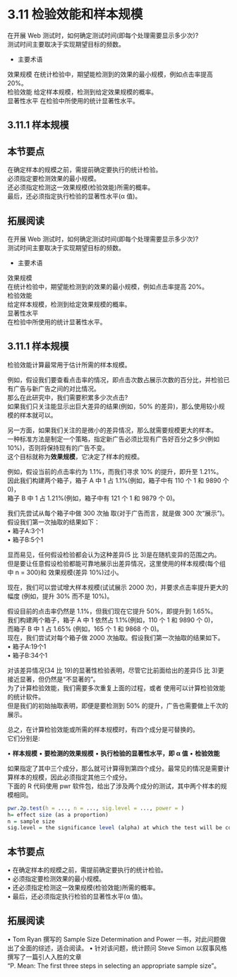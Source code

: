 # 3.11 检验效能和样本规模

在开展 Web 测试时，如何确定测试时间(即每个处理需要显示多少次)?  
测试时间主要取决于实现期望目标的频数。  

* 主要术语  

效果规模  在统计检验中，期望能检测到的效果的最小规模，例如点击率提高 20%。  
检验效能  给定样本规模，检测到给定效果规模的概率。  
显著性水平 在检验中所使用的统计显著性水平。  

## 3.11.1 样本规模

## 本节要点  

在确定样本的规模之前，需提前确定要执行的统计检验。  
必须指定要检测效果的最小规模。  
还必须指定检测这一效果规模(检验效能)所需的概率。  
最后，还必须指定执行检验的显著性水平(α 值)。  

## 拓展阅读  
 
在开展 Web 测试时，如何确定测试时间(即每个处理需要显示多少次)?    
测试时间主要取决于实现期望目标的频数。  

* 主要术语  

效果规模  
	在统计检验中，期望能检测到的效果的最小规模，例如点击率提高 20%。  
检验效能  
	给定样本规模，检测到给定效果规模的概率。  
显著性水平  
	在检验中所使用的统计显著性水平。  

## 3.11.1 样本规模

检验效能计算最常用于估计所需的样本规模。  

例如，假设我们要查看点击率的情况，即点击次数占展示次数的百分比，并检验已有广告与新广告之间的对比情况。  
那么在此研究中，我们需要积累多少次点击?  
如果我们只关注能显示出巨大差异的结果(例如，50% 的差异)，那么使用较小规模的样本就可以。  

另一方面，如果我们关注的是微小的差异情况，那么就需要规模更大的样本。  
一种标准方法是制定一个策略，指定新广告必须比现有广告好百分之多少(例如 10%)，否则将保持现有的广告不变。  
这个目标就称为**效果规模**，它决定了样本的规模。

例如，假设当前的点击率约为 1.1%，而我们寻求 10% 的提升，即升至 1.21%。  
因此我们构建两个箱子，箱子 A 中 1 占 1.1%(例如，箱子中有 110 个 1 和 9890 个 0)，  
箱子 B 中 1 占 1.21%(例如，箱子中有 121 个 1 和 9879 个 0)。  

我们先尝试从每个箱子中做 300 次抽 取(对于广告而言，就是做 300 次“展示”)。  
假设我们第一次抽取的结果如下：   
• 箱子A:3个1     
• 箱子B:5个1    

显而易见，任何假设检验都会认为这种差异(5 比 3)是在随机变异的范围之内。  
但是要让任意假设检验都能可靠地展示出差异情况，这里使用的样本规模(每个组中 n = 300)和 效果规模(差异 10%)过小。  

现在，我们可以尝试增大样本规模(试试展示 2000 次)，并要求点击率提升更大的幅度 (例如，提升 30% 而不是 10%)。  

假设目前的点击率仍然是 1.1%，但我们现在它提升 50%，即提升到 1.65%。  
我们构建两个箱子，箱子 A 中 1 依然占 1.1%(例如，110 个 1 和 9890 个 0)，  
而箱子 B 中 1 占 1.65% (例如，165 个 1 和 9868 个 0)。  
现在，我们尝试对每个箱子做 2000 次抽取。假设我们第一次抽取的结果如下。  
• 箱子A:19个1  
• 箱子B:34个1  

对该差异情况(34 比 19)的显著性检验表明，尽管它比前面给出的差异(5 比 3)更接近显著，但仍然是“不显著的”。  
为了计算检验效能，我们需要多次重复上面的过程，或者 使用可以计算检验效能的统计软件。  
但是我们的初始抽取表明，即便是要检测到 50% 的提升，广告也需要做上千次的展示。  

总之，在计算检验效能或所需的样本规模时，有四个成分是可替换的。  
它们分别是:  

• **样本规模**
• **要检测的效果规模**
• **执行检验的显著性水平，即 α 值**
• **检验效能**

如果指定了其中三个成分，那么就可计算得到第四个成分。最常见的情况是需要计算样本的规模，因此必须指定其他三个成分。  
下面的 R 代码使用 pwr 软件包，给出了涉及两个成分的测试，其中两个样本的规模相同。  

```r
pwr.2p.test(h = ..., n = ..., sig.level = ..., power = )
h= effect size (as a proportion)
n = sample size
sig.level = the significance level (alpha) at which the test will be conducted power = power (probability of detecting the effect size)
```

## 本节要点

• 在确定样本的规模之前，需提前确定要执行的统计检验。   
• 必须指定要检测效果的最小规模。  
• 还必须指定检测这一效果规模(检验效能)所需的概率。  
• 最后，还必须指定执行检验的显著性水平(α 值)。  

## 拓展阅读

• Tom Ryan 撰写的 Sample Size Determination and Power 一书，对此问题做出了全面的综述，适合阅读。
• 针对该问题，统计顾问 Steve Simon 以叙事风格撰写了一篇引人入胜的文章  
“P. Mean: The first three steps in selecting an appropriate sample size”。  
